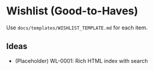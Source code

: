 # Wishlist (Good-to-Haves)

Use `docs/templates/WISHLIST_TEMPLATE.md` for each item.

## Ideas

- (Placeholder) WL-0001: Rich HTML index with search
